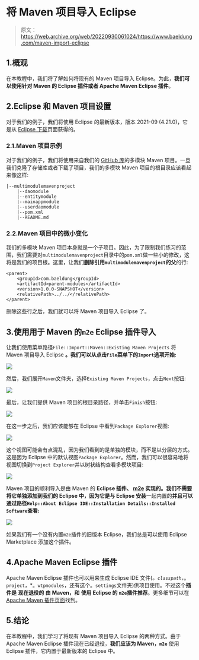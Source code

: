 # 将 Maven 项目导入 Eclipse

> 原文：<https://web.archive.org/web/20220930061024/https://www.baeldung.com/maven-import-eclipse>

## 1.概观

在本教程中，我们将了解如何将现有的 Maven 项目导入 Eclipse。为此，**我们可以使用针对 Maven 的 Eclipse 插件或者 Apache Maven Eclipse 插件**。

## 2.Eclipse 和 Maven 项目设置

对于我们的例子，我们将使用 Eclipse 的最新版本，版本 2021-09 (4.21.0)，它是从 [Eclipse 下载](https://web.archive.org/web/20220525131510/https://www.eclipse.org/downloads/)页面获得的。

### 2.1.Maven 项目示例

对于我们的例子，我们将使用来自我们的 [GitHub 库](https://web.archive.org/web/20220525131510/https://github.com/eugenp/tutorials/tree/master/core-java-modules/multimodulemavenproject)的多模块 Maven 项目。一旦我们克隆了存储库或者下载了项目，我们的多模块 Maven 项目的根目录应该看起来像这样:

```
|--multimodulemavenproject
    |--daomodule
    |--entitymodule
    |--mainappmodule
    |--userdaomodule
    |--pom.xml
    |--README.md
```

### 2.2.Maven 项目中的微小变化

我们的多模块 Maven 项目本身就是一个子项目。因此，为了限制我们练习的范围，我们需要对`multimodulemavenproject`目录中的`pom.xml`做一些小的修改，这将是我们的项目根。这里，让我们**删除引用`multimodulemavenproject`的父**的行:

```
<parent>
    <groupId>com.baeldung</groupId>
    <artifactId>parent-modules</artifactId>
    <version>1.0.0-SNAPSHOT</version>
    <relativePath>../../</relativePath>
</parent>
```

删除这些行之后，我们就可以将 Maven 项目导入 Eclipse 了。

## 3.使用用于 Maven 的`m2e` Eclipse 插件导入

让我们使用菜单路径`File::Import::Maven::Existing Maven Projects` 将 Maven 项目导入 Eclipse **。我们可以从点击`File`菜单下的`Import`选项开始:**

[![](img/48bf41c8bad1393d6e408ad9725402d6.png)](/web/20220525131510/https://www.baeldung.com/wp-content/uploads/2021/11/import-1.png)

然后，我们展开`Maven`文件夹，选择`Existing Maven Projects`，点击`Next`按钮:

[![](img/c066200a555c6a49064c26884a868ca2.png)](/web/20220525131510/https://www.baeldung.com/wp-content/uploads/2021/11/import2-1.png)

最后，让我们提供 Maven 项目的根目录路径，并单击`Finish`按钮:

[![](img/d05fea1eba4cbfe76d49ad9400e0059a.png)](/web/20220525131510/https://www.baeldung.com/wp-content/uploads/2021/11/import3-1.png)

在这一步之后，我们应该能够在 Eclipse 中看到`Package Explorer`视图:

[![](img/849b194419e7bc86e92eff7629dc6716.png)](/web/20220525131510/https://www.baeldung.com/wp-content/uploads/2021/11/package_view.png)

这个视图可能会有点混乱，因为我们看到的是单独的模块，而不是以分层的方式。这是因为 Eclipse 中的默认视图`Package Explorer`。然而，我们可以很容易地将视图切换到`Project Explorer`并以树状结构查看多模块项目:

[![](img/25d95aeac08bceb17b0b777e11cd47f6.png)](/web/20220525131510/https://www.baeldung.com/wp-content/uploads/2021/11/project_explorer.png)

Maven 项目的顺利导入是由 Maven 的 **Eclipse 插件、 [m2e](https://web.archive.org/web/20220525131510/https://projects.eclipse.org/projects/technology.m2e) 实现的。**我们不需要将它单独添加到我们的 Eclipse 中，因为它**是与 Eclipse 安装**一起内置的**并且可以通过路径`Help::About Eclipse IDE::Installation Details::Installed Software`查看:**

[![](img/bbad5df19b8de697d8f926ba61bf75f3.png)](/web/20220525131510/https://www.baeldung.com/wp-content/uploads/2021/11/m2e_plugin.png)

如果我们有一个没有内置`m2e`插件的旧版本 Eclipse，我们总是可以使用 Eclipse Marketplace 添加这个插件。

## 4.Apache Maven Eclipse 插件

Apache Maven Eclipse 插件也可以用来生成 Eclipse IDE 文件(*。`classpath`，*。`project`，*。`wtpmodules`，还有这个。`settings`文件夹)供项目使用。不过这个**插件是** **现在退役的** **由** **Maven，和** **使用** **Eclipse 的** **`m2e`插件推荐**。更多细节可以在 [Apache Maven 插件页面](https://web.archive.org/web/20220525131510/https://maven.apache.org/plugins/maven-eclipse-plugin/)找到。

## 5.结论

在本教程中，我们学习了将现有 Maven 项目导入 Eclipse 的两种方式。由于 Apache Maven Eclipse 插件现在已经退役，**我们应该为 Maven，`m2e`** 使用 Eclipse 插件，它内置于最新版本的 Eclipse 中。